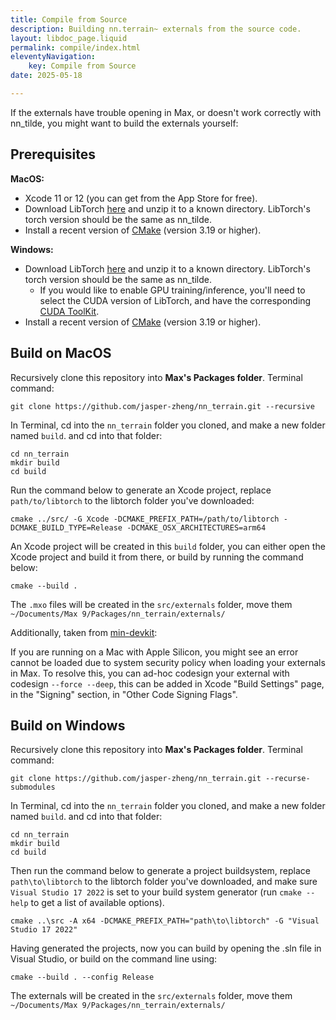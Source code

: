 ```yaml
---
title: Compile from Source
description: Building nn.terrain~ externals from the source code.
layout: libdoc_page.liquid
permalink: compile/index.html
eleventyNavigation:
    key: Compile from Source
date: 2025-05-18

---
```


If the externals have trouble opening in Max, or doesn't work correctly with nn_tilde, you might want to build the externals yourself:

## Prerequisites

**MacOS:** 
 - Xcode 11 or 12 (you can get from the App Store for free).
 - Download LibTorch [here](https://pytorch.org/get-started/locally/) and unzip it to a known directory. LibTorch's torch version should be the same as nn_tilde.
 - Install a recent version of [CMake](https://cmake.org/download/) (version 3.19 or higher).

**Windows:**
 - Download LibTorch [here](https://pytorch.org/get-started/locally/) and unzip it to a known directory. LibTorch's torch version should be the same as nn_tilde.  
   - If you would like to enable GPU training/inference, you'll need to select the CUDA version of LibTorch, and have the corresponding [CUDA ToolKit](https://developer.nvidia.com/cuda-toolkit).  
 - Install a recent version of [CMake](https://cmake.org/download/) (version 3.19 or higher).  

## Build on MacOS

Recursively clone this repository into **Max's Packages folder**. Terminal command:

```
git clone https://github.com/jasper-zheng/nn_terrain.git --recursive
```

In Terminal, cd into the `nn_terrain` folder you cloned, and make a new folder named `build`. and cd into that folder:

```
cd nn_terrain
mkdir build
cd build
```

Run the command below to generate an Xcode project, replace `path/to/libtorch` to the libtorch folder you've downloaded:

```
cmake ../src/ -G Xcode -DCMAKE_PREFIX_PATH=/path/to/libtorch -DCMAKE_BUILD_TYPE=Release -DCMAKE_OSX_ARCHITECTURES=arm64  
```

An Xcode project will be created in this `build` folder, you can either open the Xcode project and build it from there, or build by running the command below:

```
cmake --build .
```

The `.mxo` files will be created in the `src/externals` folder, move them `~/Documents/Max 9/Packages/nn_terrain/externals/`


Additionally, taken from [min-devkit](https://github.com/Cycling74/min-devkit/tree/main):

If you are running on a Mac with Apple Silicon, you might see an error cannot be loaded due to system security policy when loading your externals in Max. To resolve this, you can ad-hoc codesign your external with codesign `--force --deep`, this can be added in Xcode "Build Settings" page, in the "Signing" section, in "Other Code Signing Flags".

## Build on Windows

Recursively clone this repository into **Max's Packages folder**. Terminal command:

```
git clone https://github.com/jasper-zheng/nn_terrain.git --recurse-submodules
```

In Terminal, cd into the `nn_terrain` folder you cloned, and make a new folder named `build`. and cd into that folder:

```
cd nn_terrain
mkdir build
cd build
```

Then run the command below to generate a project buildsystem, replace `path\to\libtorch` to the libtorch folder you've downloaded, and make sure `Visual Studio 17 2022` is set to your build system generator (run `cmake --help` to get a list of available options).

```
cmake ..\src -A x64 -DCMAKE_PREFIX_PATH="path\to\libtorch" -G "Visual Studio 17 2022"
```

Having generated the projects, now you can build by opening the .sln file in Visual Studio, or build on the command line using:

```
cmake --build . --config Release
```

The externals will be created in the `src/externals` folder, move them `~/Documents/Max 9/Packages/nn_terrain/externals/`
